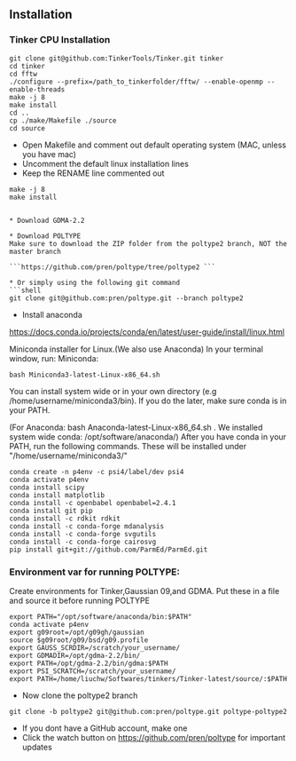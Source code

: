## Installation

### Tinker CPU Installation
```
git clone git@github.com:TinkerTools/Tinker.git tinker
cd tinker
cd fftw
./configure --prefix=/path_to_tinkerfolder/fftw/ --enable-openmp --enable-threads
make -j 8
make install
cd ..
cp ./make/Makefile ./source
cd source
```
* Open Makefile and comment out default operating system (MAC, unless you have mac)
* Uncomment the default linux installation lines
* Keep the RENAME line commented out
```
make -j 8
make install


* Download GDMA-2.2

* Download POLTYPE
Make sure to download the ZIP folder from the poltype2 branch, NOT the master branch

```https://github.com/pren/poltype/tree/poltype2 ```

* Or simply using the following git command
```shell
git clone git@github.com:pren/poltype.git --branch poltype2
```

* Install anaconda 

https://docs.conda.io/projects/conda/en/latest/user-guide/install/linux.html

Miniconda installer for Linux.(We also use Anaconda)
In your terminal window, run:
Miniconda:
```shell
bash Miniconda3-latest-Linux-x86_64.sh
```
You can install system wide or in your own directory (e.g /home/username/miniconda3/bin). If you do the later, make sure conda is in your PATH.

(For Anaconda: bash Anaconda-latest-Linux-x86_64.sh . We installed system wide conda: /opt/software/anaconda/)
After you have conda in your PATH, run the following commands. These will be installed under "/home/username/miniconda3/"

```shell
conda create -n p4env -c psi4/label/dev psi4 
conda activate p4env
conda install scipy 
conda install matplotlib 
conda install -c openbabel openbabel=2.4.1
conda install git pip
conda install -c rdkit rdkit
conda install -c conda-forge mdanalysis
conda install -c conda-forge svgutils
conda install -c conda-forge cairosvg
pip install git+git://github.com/ParmEd/ParmEd.git 
```
                   
### Environment var for running POLTYPE:
 Create environments for Tinker,Gaussian 09,and GDMA. Put these in a file and source it before running POLTYPE

```shell      
export PATH="/opt/software/anaconda/bin:$PATH"
conda activate p4env
export g09root=/opt/g09gh/gaussian
source $g09root/g09/bsd/g09.profile
export GAUSS_SCRDIR=/scratch/your_username/
export GDMADIR=/opt/gdma-2.2/bin/
export PATH=/opt/gdma-2.2/bin/gdma:$PATH
export PSI_SCRATCH=/scratch/your_username/ 
export PATH=/home/liuchw/Softwares/tinkers/Tinker-latest/source/:$PATH
```

* Now clone the poltype2 branch
```
git clone -b poltype2 git@github.com:pren/poltype.git poltype-poltype2
```

* If you dont have a GitHub account, make one
* Click the watch button on https://github.com/pren/poltype for important updates
